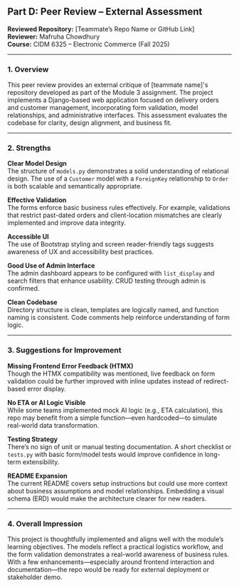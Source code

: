 
##  Part D: Peer Review – External Assessment

**Reviewed Repository:** [Teammate’s Repo Name or GitHub Link]  
**Reviewer:** Mafruha Chowdhury  
**Course:** CIDM 6325 – Electronic Commerce (Fall 2025)

---

###  1. Overview

This peer review provides an external critique of [teammate name]'s repository developed as part of the Module 3 assignment. The project implements a Django-based web application focused on delivery orders and customer management, incorporating form validation, model relationships, and administrative interfaces. This assessment evaluates the codebase for clarity, design alignment, and business fit.

---

### 2. Strengths

**Clear Model Design**  
The structure of `models.py` demonstrates a solid understanding of relational design. The use of a `Customer` model with a `ForeignKey` relationship to `Order` is both scalable and semantically appropriate.

**Effective Validation**  
The forms enforce basic business rules effectively. For example, validations that restrict past-dated orders and client-location mismatches are clearly implemented and improve data integrity.

**Accessible UI**  
The use of Bootstrap styling and screen reader-friendly tags suggests awareness of UX and accessibility best practices.

**Good Use of Admin Interface**  
The admin dashboard appears to be configured with `list_display` and search filters that enhance usability. CRUD testing through admin is confirmed.

**Clean Codebase**  
Directory structure is clean, templates are logically named, and function naming is consistent. Code comments help reinforce understanding of form logic.

---

### 3. Suggestions for Improvement

**Missing Frontend Error Feedback (HTMX)**  
Though the HTMX compatibility was mentioned, live feedback on form validation could be further improved with inline updates instead of redirect-based error display.

**No ETA or AI Logic Visible**  
While some teams implemented mock AI logic (e.g., ETA calculation), this repo may benefit from a simple function—even hardcoded—to simulate real-world data transformation.

**Testing Strategy**  
There’s no sign of unit or manual testing documentation. A short checklist or `tests.py` with basic form/model tests would improve confidence in long-term extensibility.

**README Expansion**  
The current README covers setup instructions but could use more context about business assumptions and model relationships. Embedding a visual schema (ERD) would make the architecture clearer for new readers.

---

###  4. Overall Impression

This project is thoughtfully implemented and aligns well with the module’s learning objectives. The models reflect a practical logistics workflow, and the form validation demonstrates a real-world awareness of business rules. With a few enhancements—especially around frontend interaction and documentation—the repo would be ready for external deployment or stakeholder demo.

